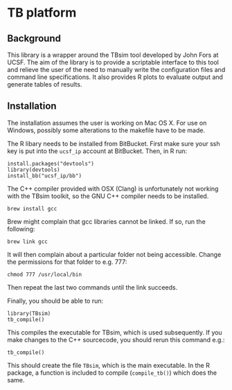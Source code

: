 # TB platform

## Background
This library is a wrapper around the TBsim tool developed by John Fors at UCSF. The aim of the library is to provide a scriptable interface to this tool and relieve the user of the need to manually write the configuration files and command line specifications. It also provides R plots to evaluate output and generate tables of results. 

## Installation

The installation assumes the user is working on Mac OS X. For use on Windows, possibly some alterations to the makefile have to be made.

The R libary needs to be installed from BitBucket. First make sure your ssh key is put into the `ucsf_ip` account at BitBucket. Then, in R run:

    install.packages("devtools")
    library(devtools)
    install_bb("ucsf_ip/bb")

The C++ compiler provided with OSX (Clang) is unfortunately not working with the TBsim toolkit, so the GNU C++ compiler needs to be installed.

    brew install gcc

Brew might complain that gcc libraries cannot be linked. If so, run the following:
    
    brew link gcc
   
It will then complain about a particular folder not being accessible. Change the permissions for that folder to e.g. 777:

    chmod 777 /usr/local/bin
    
Then repeat the last two commands until the link succeeds.

Finally, you should be able to run:

    library(TBsim)
    tb_compile()

This compiles the executable for TBsim, which is used subsequently. If you make changes to the C++ sourcecode, you should rerun this command e.g.:

    tb_compile()

This should create the file `TBsim`, which is the main executable. In the R package, a function is included to compile (`compile_tb()`) which does the same. 

## 

